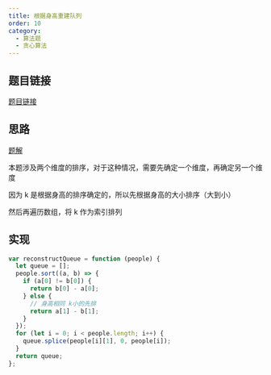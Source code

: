 ```yaml
---
title: 根据身高重建队列
order: 10
category:
  - 算法题
  - 贪心算法
---
```


## 题目链接

[题目链接](https://leetcode.cn/problems/queue-reconstruction-by-height/description/)

## 思路

[题解](https://www.programmercarl.com/0406.%E6%A0%B9%E6%8D%AE%E8%BA%AB%E9%AB%98%E9%87%8D%E5%BB%BA%E9%98%9F%E5%88%97.html#%E7%AE%97%E6%B3%95%E5%85%AC%E5%BC%80%E8%AF%BE)

本题涉及两个维度的排序，对于这种情况，需要先确定一个维度，再确定另一个维度

因为 k 是根据身高的排序确定的，所以先根据身高的大小排序（大到小）

然后再遍历数组，将 k 作为索引排列

## 实现

```js
var reconstructQueue = function (people) {
  let queue = [];
  people.sort((a, b) => {
    if (a[0] != b[0]) {
      return b[0] - a[0];
    } else {
      // 身高相同 k小的先排
      return a[1] - b[1];
    }
  });
  for (let i = 0; i < people.length; i++) {
    queue.splice(people[i][1], 0, people[i]);
  }
  return queue;
};
```
